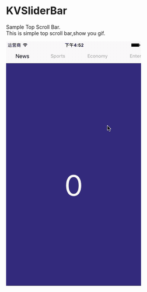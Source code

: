 # KVSliderBar
Sample Top Scroll Bar.<br>
This is simple top scroll bar,show you gif.<br>


![](https://github.com/CodeKevin/KVSliderBar/blob/master/demo.gif?raw=true)
